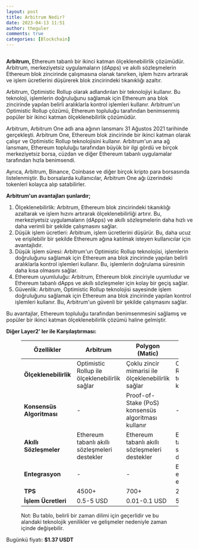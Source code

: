 ```yaml
---
layout: post
title: Arbitrum Nedir?
date: 2023-04-13 11:51
author: theguler
comments: true
categories: [Blockchain]
---
```

<!-- wp:image {"id":6461,"sizeSlug":"large","linkDestination":"none"} -->
<figure class="wp-block-image size-large"><img src="https://theguler.wordpress.com/wp-content/uploads/2023/04/arbitrum.jpg?w=1024" alt="" class="wp-image-6461" /></figure>
<!-- /wp:image -->

<!-- wp:paragraph -->
<p><strong>Arbitrum, </strong>Ethereum tabanlı bir ikinci katman ölçeklenebilirlik çözümüdür. Arbitrum, merkeziyetsiz uygulamaların (dApps) ve akıllı sözleşmelerin Ethereum blok zincirinde çalışmasına olanak tanırken, işlem hızını artırarak ve işlem ücretlerini düşürerek blok zincirindeki tıkanıklığı azaltır.</p>
<!-- /wp:paragraph -->

<!-- wp:paragraph -->
<p>Arbitrum, Optimistic Rollup olarak adlandırılan bir teknolojiyi kullanır. Bu teknoloji, işlemlerin doğruluğunu sağlamak için Ethereum ana blok zincirinde yapılan belirli aralıklarla kontrol işlemleri kullanır. Arbitrum'un Optimistic Rollup çözümü, Ethereum topluluğu tarafından benimsenmiş popüler bir ikinci katman ölçeklenebilirlik çözümüdür.</p>
<!-- /wp:paragraph -->

<!-- wp:paragraph -->
<p>Arbitrum, Arbitrum One adlı ana ağının lansmanı 31 Ağustos 2021 tarihinde gerçekleşti. Arbitrum One, Ethereum blok zincirinde bir ikinci katman olarak çalışır ve Optimistic Rollup teknolojisini kullanır. Arbitrum'un ana ağ lansmanı, Ethereum topluluğu tarafından büyük bir ilgi gördü ve birçok merkeziyetsiz borsa, cüzdan ve diğer Ethereum tabanlı uygulamalar tarafından hızla benimsendi. </p>
<!-- /wp:paragraph -->

<!-- wp:paragraph -->
<p>Ayrıca, Arbitrum, Binance, Coinbase ve diğer birçok kripto para borsasında listelenmiştir. Bu borsalarda kullanıcılar, Arbitrum One ağı üzerindeki tokenleri kolayca alıp satabilirler.</p>
<!-- /wp:paragraph -->

<!-- wp:paragraph -->
<p><strong>Arbitrum'un avantajları şunlardır;</strong></p>
<!-- /wp:paragraph -->

<!-- wp:list {"ordered":true} -->
<ol><!-- wp:list-item -->
<li>Ölçeklenebilirlik: Arbitrum, Ethereum blok zincirindeki tıkanıklığı azaltarak ve işlem hızını artırarak ölçeklenebilirliği artırır. Bu, merkeziyetsiz uygulamaların (dApps) ve akıllı sözleşmelerin daha hızlı ve daha verimli bir şekilde çalışmasını sağlar.</li>
<!-- /wp:list-item -->

<!-- wp:list-item -->
<li>Düşük işlem ücretleri: Arbitrum, işlem ücretlerini düşürür. Bu, daha ucuz ve erişilebilir bir şekilde Ethereum ağına katılmak isteyen kullanıcılar için avantajlıdır.</li>
<!-- /wp:list-item -->

<!-- wp:list-item -->
<li>Düşük işlem süresi: Arbitrum'un Optimistic Rollup teknolojisi, işlemlerin doğruluğunu sağlamak için Ethereum ana blok zincirinde yapılan belirli aralıklarla kontrol işlemleri kullanır. Bu, işlemlerin doğrulama süresinin daha kısa olmasını sağlar.</li>
<!-- /wp:list-item -->

<!-- wp:list-item -->
<li>Ethereum uyumluluğu: Arbitrum, Ethereum blok zinciriyle uyumludur ve Ethereum tabanlı dApps ve akıllı sözleşmeler için kolay bir geçiş sağlar.</li>
<!-- /wp:list-item -->

<!-- wp:list-item -->
<li>Güvenlik: Arbitrum, Optimistic Rollup teknolojisi sayesinde işlem doğruluğunu sağlamak için Ethereum ana blok zincirinde yapılan kontrol işlemleri kullanır. Bu, Arbitrum'un güvenli bir şekilde çalışmasını sağlar.</li>
<!-- /wp:list-item --></ol>
<!-- /wp:list -->

<!-- wp:paragraph -->
<p>Bu avantajlar, Ethereum topluluğu tarafından benimsenmesini sağlamış ve popüler bir ikinci katman ölçeklenebilirlik çözümü haline gelmiştir.</p>
<!-- /wp:paragraph -->

<!-- wp:paragraph -->
<p><strong>Diğer Layer2' ler ile Karşılaştırması:</strong></p>
<!-- /wp:paragraph -->

<!-- wp:table -->
<figure class="wp-block-table"><table><thead><tr><th>Özellikler</th><th>Arbitrum</th><th>Polygon (Matic)</th><th>Optimism</th><th><strong>zkSync</strong></th></tr></thead><tbody><tr><td><strong>Ölçeklenebilirlik</strong></td><td>Optimistic Rollup ile ölçeklenebilirlik sağlar</td><td>Çoklu zincir mimarisi ile ölçeklenebilirlik sağlar</td><td>Optimistic Rollup teknolojisini kullanır</td><td>zkRollup teknolojisini kullanır</td></tr><tr><td><strong>Konsensüs Algoritması</strong></td><td>-</td><td>Proof-of-Stake (PoS) konsensüs algoritması kullanır</td><td>-</td><td>-</td></tr><tr><td><strong>Akıllı Sözleşmeler</strong></td><td>Ethereum tabanlı akıllı sözleşmeleri destekler</td><td>Ethereum tabanlı akıllı sözleşmeleri destekler</td><td>Ethereum tabanlı akıllı sözleşmeleri destekler</td><td>Ethereum tabanlı akıllı sözleşmeleri destekler</td></tr><tr><td><strong>Entegrasyon</strong></td><td>-</td><td>-</td><td>Ethereum'a entegre edilebilir</td><td>-</td></tr><tr><td><strong>TPS</strong></td><td>4500+</td><td>700+</td><td>2000+</td><td>3000+</td></tr><tr><td><strong>İşlem Ücretleri</strong></td><td>0.5-5 USD</td><td>0.01-0.1 USD</td><td>5-50 USD</td><td>0.5-5 USD</td></tr></tbody></table><figcaption class="wp-element-caption">Not: Bu tablo, belirli bir zaman dilimi için geçerlidir ve bu alandaki teknolojik yenilikler ve gelişmeler nedeniyle zaman içinde değişebilir.</figcaption></figure>
<!-- /wp:table -->

<!-- wp:paragraph -->
<p>Bugünkü fiyatı: <strong><strong>$1.3</strong>7 USDT</strong></p>
<!-- /wp:paragraph -->

